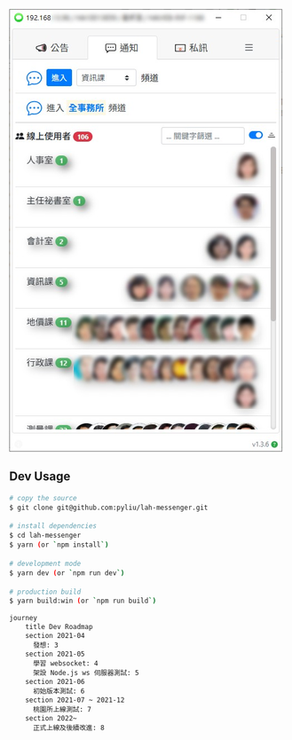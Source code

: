 <div class="text-center"><img src="snap.jpg" class="img-thumbnail"></div>

## Dev Usage

```bash
# copy the source
$ git clone git@github.com:pyliu/lah-messenger.git

# install dependencies
$ cd lah-messenger
$ yarn (or `npm install`)

# development mode
$ yarn dev (or `npm run dev`)

# production build
$ yarn build:win (or `npm run build`)
```
```mermaid
journey
    title Dev Roadmap
    section 2021-04
      發想: 3
    section 2021-05
      學習 websocket: 4
      架設 Node.js ws 伺服器測試: 5
    section 2021-06
      初始版本測試: 6
    section 2021-07 ~ 2021-12
      桃園所上線測試: 7
    section 2022~
      正式上線及後續改進: 8
 ```
